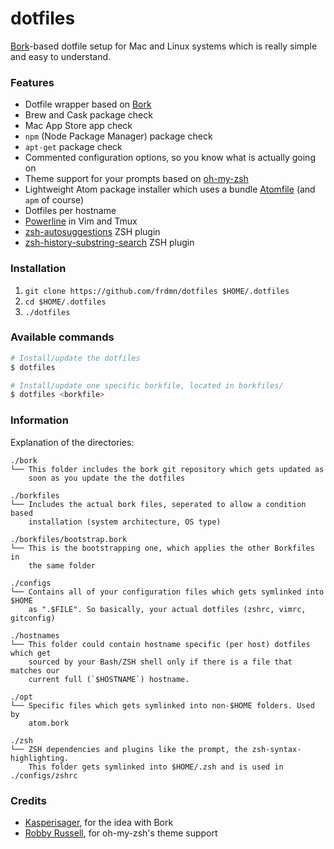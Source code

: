 dotfiles
========

[Bork](https://github.com/mattly/bork)-based dotfile setup for Mac and Linux systems which is really simple and easy to understand.

### Features

* Dotfile wrapper based on [Bork](https://github.com/mattly/bork)
* Brew and Cask package check
* Mac App Store app check
* `npm` (Node Package Manager) package check
* `apt-get` package check
* Commented configuration options, so you know what is actually going on
* Theme support for your prompts based on [oh-my-zsh](https://github.com/robbyrussell/oh-my-zsh/)
* Lightweight Atom package installer which uses a bundle [Atomfile](opt/Atomfile) (and `apm` of course)
* Dotfiles per hostname
* [Powerline](https://github.com/Lokaltog/powerline) in Vim and Tmux
* [zsh-autosuggestions](https://github.com/tarruda/zsh-autosuggestions) ZSH plugin
* [zsh-history-substring-search](https://github.com/zsh-users/zsh-history-substring-search) ZSH plugin

### Installation

1. `git clone https://github.com/frdmn/dotfiles $HOME/.dotfiles`
2. `cd $HOME/.dotfiles`
3. `./dotfiles`

### Available commands

```sh
# Install/update the dotfiles
$ dotfiles

# Install/update one specific borkfile, located in borkfiles/
$ dotfiles <borkfile>
```

### Information

Explanation of the directories:

```
./bork
└── This folder includes the bork git repository which gets updated as
    soon as you update the the dotfiles

./borkfiles
└── Includes the actual bork files, seperated to allow a condition based
    installation (system architecture, OS type)

./borkfiles/bootstrap.bork
└── This is the bootstrapping one, which applies the other Borkfiles in
    the same folder

./configs
└── Contains all of your configuration files which gets symlinked into $HOME
    as ".$FILE". So basically, your actual dotfiles (zshrc, vimrc, gitconfig)

./hostnames
└── This folder could contain hostname specific (per host) dotfiles which get
    sourced by your Bash/ZSH shell only if there is a file that matches our
    current full (`$HOSTNAME`) hostname.

./opt
└── Specific files which gets symlinked into non-$HOME folders. Used by
    atom.bork

./zsh
└── ZSH dependencies and plugins like the prompt, the zsh-syntax-highlighting.
    This folder gets symlinked into $HOME/.zsh and is used in ./configs/zshrc
```

### Credits

* [Kasperisager](https://github.com/kasperisager), for the idea with Bork
* [Robby Russell](https://github.com/robbyrussell), for oh-my-zsh's theme support
